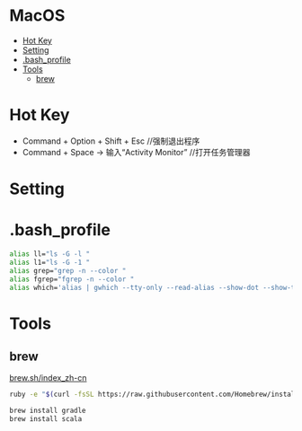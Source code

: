 MacOS
=================

   * [Hot Key](#hot-key)
   * [Setting](#setting)
   * [.bash_profile](#bash_profile)
   * [Tools](#tools)
      * [brew](#brew)
      
# Hot Key
* Command + Option + Shift + Esc //强制退出程序
* Command + Space -> 输入“Activity Monitor” //打开任务管理器

# Setting
# .bash_profile
```sh
alias ll="ls -G -l "
alias l1="ls -G -1 "
alias grep="grep -n --color "
alias fgrep="fgrep -n --color "
alias which='alias | gwhich --tty-only --read-alias --show-dot --show-tilde'
```

# Tools
## brew
[brew.sh/index_zh-cn](https://brew.sh/index_zh-cn)
```sh
ruby -e "$(curl -fsSL https://raw.githubusercontent.com/Homebrew/install/master/install)"
```
```sh
brew install gradle
brew install scala
```



